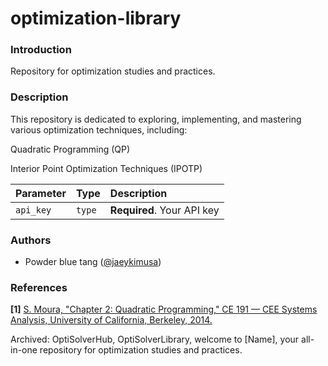 # optimization-library

### Introduction
Repository for optimization studies and practices. 

### Description
This repository is dedicated to exploring, implementing, and mastering various optimization techniques, including:

Quadratic Programming (QP)

Interior Point Optimization Techniques (IPOTP) 

| Parameter | Type   | Description                |
| :-------- | :----- | :------------------------- |
| `api_key` | `type` | **Required**. Your API key |

### Authors
- Powder blue tang ([@jaeykimusa](https://github.com/jaeykimusa))

### References
**[1]** [S. Moura, "Chapter 2: Quadratic Programming," CE 191 — CEE Systems Analysis, University of California, Berkeley, 2014.](https://ecal.studentorg.berkeley.edu/files/ce191/CH02-QuadraticProgramming.pdf)


Archived: OptiSolverHub, OptiSolverLibrary, welcome to [Name], your all-in-one repository for optimization studies and practices. 
